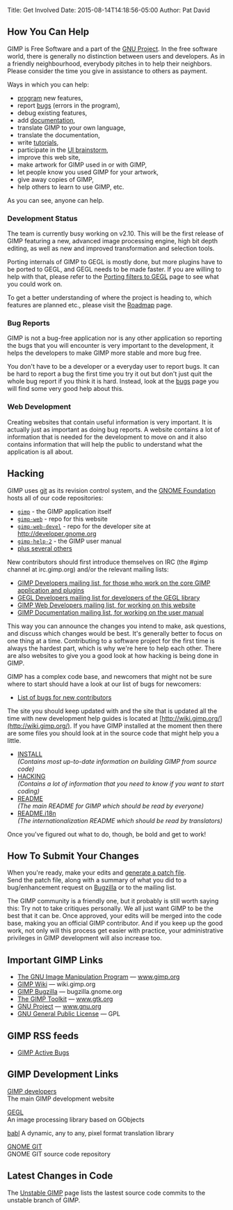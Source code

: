 Title: Get Involved
Date: 2015-08-14T14:18:56-05:00
Author: Pat David


<figure>
<script type='text/javascript' src='https://www.openhub.net/p/gimp/widgets/project_basic_stats?format=js'></script>
</figure>

## How You Can Help

GIMP is <span class="help" title="software that may be modified and
distributed freely, as long as you do not deny other users these
freedoms">Free Software</span> and a part of the [GNU Project](http://www.gnu.org/). In the free software world, there is generally no distinction between users and developers. As in a friendly neighbourhood, everybody pitches in to help their neighbors. Please consider the time you give in assistance to others as payment.

Ways in which you can help:

*   [program](http://wiki.gimp.org/) new features,
*   report [bugs](/bugs/) (errors in the program),
*   debug existing features,
*   add [documentation](/docs/),
*   translate GIMP to your own language,
*   translate the documentation,
*   write [tutorials](/tutorials/),
*   participate in the [UI brainstorm](http://gimp-brainstorm.blogspot.com/),
*   improve this web site,
*   make artwork for GIMP used in or with GIMP,
*   let people know you used GIMP for your artwork,
*   give away copies of GIMP,
*   help others to learn to use GIMP, etc.

As you can see, anyone can help.

### Development Status

The team is currently busy working on v2.10\. This will be the first release of GIMP featuring a new, advanced image processing engine, high bit depth editing, as well as new and improved transformation and selection tools.

Porting internals of GIMP to GEGL is mostly done, but more plugins have to be ported to GEGL, and GEGL needs to be made faster. If you are willing to help with that, please refer to the [Porting filters to GEGL](http://wiki.gimp.org/index.php/Hacking:Porting_filters_to_GEGL) page to see what you could work on.

To get a better understanding of where the project is heading to, which features are planned etc., please visit the [Roadmap](http://wiki.gimp.org/index.php/Roadmap) page.

### Bug Reports

GIMP is not a bug-free application nor is any other application so reporting the bugs that you will encounter is very important to the development, it helps the developers to make GIMP more stable and more bug free.

You don't have to be a developer or a everyday user to report bugs. It can be hard to report a bug the first time you try it out but don't just quit the whole bug report if you think it is hard. Instead, look at the [bugs](/bugs/) page you will find some very good help about this.

### Web Development

Creating websites that contain useful information is very important. It is actually just as important as doing bug reports. A website contains a lot of information that is needed for the development to move on and it also contains information that will help the public to understand what the application is all about.

## Hacking

GIMP uses [git](https://git-scm.com/) as its revision control system, and the [GNOME Foundation](https://www.gnome.org/) hosts all of our code repositories:

*   [`gimp`](https://git.gnome.org/browse/gimp/) - the GIMP application itself
*   [`gimp-web`](https://git.gnome.org/browse/gimp-web/) - repo for this website
*   [`gimp-web-devel`](https://git.gnome.org/browse/gimp-web-devel/) - repo for the developer site at <http://developer.gnome.org>
*   [`gimp-help-2`](https://git.gnome.org/browse/gimp-help-2/) - the GIMP user manual
*   [plus several others](https://git.gnome.org/browse/?q=gimp)

New contributors should first introduce themselves on IRC (the #gimp channel at irc.gimp.org) and/or the relevant mailing lists:

*   [GIMP Developers mailing list, for those who work on the core GIMP application and plugins](https://mail.gnome.org/mailman/listinfo/gimp-developer-list)
*   [GEGL Developers mailing list for developers of the GEGL library](https://mail.gnome.org/mailman/listinfo/gegl-developer-list)
*   [GIMP Web Developers mailing list, for working on this website](https://mail.gnome.org/mailman/listinfo/gimp-web-list)
*   [GIMP Documentation mailing list, for working on the user manual](https://mail.gnome.org/mailman/listinfo/gimp-docs-list)

This way you can announce the changes you intend to make, ask questions, and discuss which changes would be best. It's generally better to focus on one thing at a time. Contributing to a software project for the first time is always the hardest part, which is why we're here to help each other. There are also websites to give you a good look at how hacking is being done in GIMP.

GIMP has a complex code base, and newcomers that might not be sure where to start should have a look at our list of bugs for newcomers:

* [List of bugs for new contributors](https://bugzilla.gnome.org/buglist.cgi?bug_status=UNCONFIRMED&bug_status=NEW&bug_status=ASSIGNED&bug_status=REOPENED&keywords=newcomers&product=GIMP)


The site you should keep updated with and the site that is updated all the time with new development help guides is located at [http://wiki.gimp.org/](http://wiki.gimp.org/). If you have GIMP installed at the moment then there are some files you should look at in the source code that might help you a little.

*   [INSTALL](https://git.gnome.org/browse/gimp/plain/INSTALL.in)  
     _(Contains most up-to-date information on building GIMP from source code)_
*   [HACKING](https://git.gnome.org/browse/gimp/plain/HACKING)  
     _(Contains a lot of information that you need to know if you want to start coding)_
*   [README](https://git.gnome.org/browse/gimp/plain/README)  
     _(The main README for GIMP which should be read by everyone)_
*   [README.i18n](https://git.gnome.org/browse/gimp/plain/README.i18n)  
     _(The internationalization README which should be read by translators)_

Once you've figured out what to do, though, be bold and get to work!

## How To Submit Your Changes

When you're ready, make your edits and [generate a patch file](https://git-scm.com/docs/git-format-patch).  
Send the patch file, along with a summary of what you did to a bug/enhancement request on [Bugzilla](https://bugzilla.gnome.org/enter_bug.cgi?product=gimp-web) or to the mailing list. 

The GIMP community is a friendly one, but it probably is still worth saying this: Try not to take critiques personally. We all just want GIMP to be the best that it can be. Once approved, your edits will be merged into the code base, making you an official GIMP contributor. And if you keep up the good work, not only will this process get easier with practice, your administrative privileges in GIMP development will also increase too.

## Important GIMP Links

*   [The GNU Image Manipulation Program](http://www.gimp.org/) — www.gimp.org
*   [GIMP Wiki](http://wiki.gimp.org/) — wiki.gimp.org
*   [GIMP Bugzilla](https://bugzilla.gnome.org/) — bugzilla.gnome.org
*   [The GIMP Toolkit](http://www.gtk.org/) — www.gtk.org
*   [GNU Project](http://www.gnu.org/) — www.gnu.org
*   [GNU General Public License](/about/COPYING) — GPL

## GIMP RSS feeds

*   [GIMP Active Bugs](https://bugzilla.gnome.org/buglist.cgi?bug_file_loc_type=substring&bug_status=UNCONFIRMED&bug_status=NEW&bug_status=ASSIGNED&bug_status=NEEDINFO&bug_status=REOPENED&bug_status=RESOLVED&bug_status=VERIFIED&bug_status=CLOSED&changedin=7&chfieldto=Now&product=GIMP&query_format=advanced&title=Bug%20List:%20GIMP%20-%20Current%20Bug%20Week&ctype=atom)

## <a name="development"></a>GIMP Development Links

[GIMP developers](http://wiki.gimp.org)  
 The main GIMP development website

[GEGL](http://www.gegl.org/)  
 An image processing library based on GObjects

[babl](http://gegl.org/babl/)
 A dynamic, any to any, pixel format translation library

[GNOME GIT](https://git.gnome.org/)  
 GNOME GIT source code repository

## Latest Changes in Code

The [Unstable GIMP](https://git.gnome.org/browse/gimp/log/) page lists the lastest source code commits to the unstable branch of GIMP.
